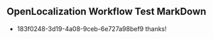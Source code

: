 ## OpenLocalization Workflow Test MarkDown
* 183f0248-3d19-4a08-9ceb-6e727a98bef9 thanks!

<!--HONumber=Jul16_HO5-->


